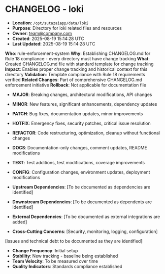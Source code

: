 # CHANGELOG - loki

- **Location**: `/opt/sutazaiapp/data/loki`
- **Purpose**: Directory for loki related files and resources
- **Owner**: team@company.com
- **Created**: 2025-08-19 15:14:28 UTC
- **Last Updated**: 2025-08-19 15:14:28 UTC


**Who**: rule-enforcement-system
**Why**: Establishing CHANGELOG.md for Rule 18 compliance - every directory must have change tracking
**What**: Created CHANGELOG.md file with standard template for change tracking
**Impact**: Enables proper change tracking and historical context for this directory
**Validation**: Template compliance with Rule 18 requirements verified
**Related Changes**: Part of comprehensive CHANGELOG.md enforcement initiative
**Rollback**: Not applicable for documentation file

- **MAJOR**: Breaking changes, architectural modifications, API changes
- **MINOR**: New features, significant enhancements, dependency updates  
- **PATCH**: Bug fixes, documentation updates, minor improvements
- **HOTFIX**: Emergency fixes, security patches, critical issue resolution
- **REFACTOR**: Code restructuring, optimization, cleanup without functional changes
- **DOCS**: Documentation-only changes, comment updates, README modifications
- **TEST**: Test additions, test modifications, coverage improvements
- **CONFIG**: Configuration changes, environment updates, deployment modifications

- **Upstream Dependencies**: [To be documented as dependencies are identified]
- **Downstream Dependencies**: [To be documented as dependents are identified]
- **External Dependencies**: [To be documented as external integrations are added]
- **Cross-Cutting Concerns**: [Security, monitoring, logging, configuration]

[Issues and technical debt to be documented as they are identified]

- **Change Frequency**: Initial setup
- **Stability**: New tracking - baseline being established
- **Team Velocity**: To be measured over time
- **Quality Indicators**: Standards compliance established
